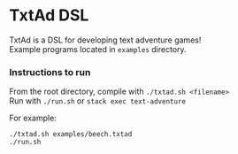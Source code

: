 # TxtAd DSL

TxtAd is a DSL for developing text adventure games!  
Example programs located in `examples` directory.  

### Instructions to run
From the root directory, compile with `./txtad.sh <filename>`  
Run with `./run.sh` or `stack exec text-adventure`  

For example:
```
./txtad.sh examples/beech.txtad
./run.sh
```
